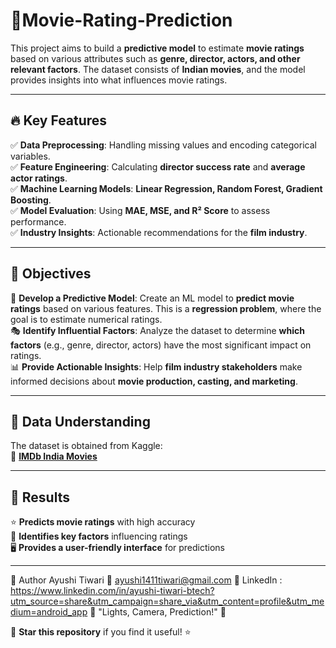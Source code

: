 # 🎥Movie-Rating-Prediction
This project aims to build a **predictive model** to estimate **movie ratings** based on various attributes such as **genre, director, actors, and other relevant factors**. The dataset consists of **Indian movies**, and the model provides insights into what influences movie ratings.

---

## 🔥 Key Features
✅ **Data Preprocessing**: Handling missing values and encoding categorical variables.  
✅ **Feature Engineering**: Calculating **director success rate** and **average actor ratings**.  
✅ **Machine Learning Models**: **Linear Regression, Random Forest, Gradient Boosting**.  
✅ **Model Evaluation**: Using **MAE, MSE, and R² Score** to assess performance.  
✅ **Industry Insights**: Actionable recommendations for the **film industry**.

---

## 🎯 Objectives
🎥 **Develop a Predictive Model**: Create an ML model to **predict movie ratings** based on various features. This is a **regression problem**, where the goal is to estimate numerical ratings.  
🎭 **Identify Influential Factors**: Analyze the dataset to determine **which factors** (e.g., genre, director, actors) have the most significant impact on ratings.  
📊 **Provide Actionable Insights**: Help **film industry stakeholders** make informed decisions about **movie production, casting, and marketing**.

---

## 📂 Data Understanding
The dataset is obtained from Kaggle:  
📌 **[IMDb India Movies](https://www.kaggle.com/datasets/adrianmcmahon/imdb-india-movies)**

---

## 📌 Results
⭐ **Predicts movie ratings** with high accuracy  
🎯 **Identifies key factors** influencing ratings  
🖥️ **Provides a user-friendly interface** for predictions  

---
👤 Author
Ayushi Tiwari
📧 ayushi1411tiwari@gmail.com
🔗 LinkedIn : https://www.linkedin.com/in/ayushi-tiwari-btech?utm_source=share&utm_campaign=share_via&utm_content=profile&utm_medium=android_app
🎥 "Lights, Camera, Prediction!" 🚀


🚀 **Star this repository** if you find it useful! ⭐
